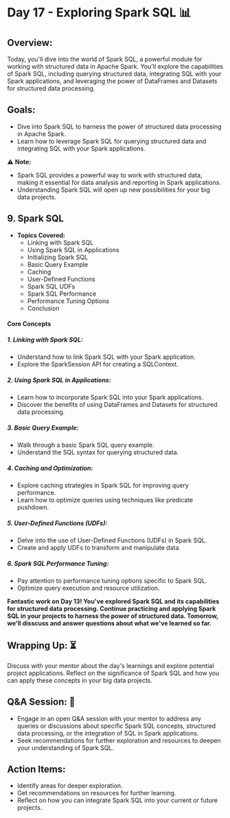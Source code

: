# Day 17 - Exploring Spark SQL :bar_chart:

## Overview:
Today, you'll dive into the world of Spark SQL, a powerful module for working with structured data in Apache Spark. You'll explore the capabilities of Spark SQL, including querying structured data, integrating SQL with your Spark applications, and leveraging the power of DataFrames and Datasets for structured data processing.

## **Goals:**
- Dive into Spark SQL to harness the power of structured data processing in Apache Spark.
- Learn how to leverage Spark SQL for querying structured data and integrating SQL with your Spark applications.

:warning: **Note:**
- Spark SQL provides a powerful way to work with structured data, making it essential for data analysis and reporting in Spark applications.
- Understanding Spark SQL will open up new possibilities for your big data projects.


## 9. Spark SQL

- **Topics Covered:**
  - Linking with Spark SQL
  - Using Spark SQL in Applications
  - Initializing Spark SQL
  - Basic Query Example
  - Caching
  - User-Defined Functions
  - Spark SQL UDFs
  - Spark SQL Performance
  - Performance Tuning Options
  - Conclusion

#### Core Concepts

##### 1. **Linking with Spark SQL:**
   - Understand how to link Spark SQL with your Spark application.
   - Explore the SparkSession API for creating a SQLContext.

##### 2. **Using Spark SQL in Applications:**
   - Learn how to incorporate Spark SQL into your Spark applications.
   - Discover the benefits of using DataFrames and Datasets for structured data processing.

##### 3. **Basic Query Example:**
   - Walk through a basic Spark SQL query example.
   - Understand the SQL syntax for querying structured data.

##### 4. **Caching and Optimization:**
   - Explore caching strategies in Spark SQL for improving query performance.
   - Learn how to optimize queries using techniques like predicate pushdown.

##### 5. **User-Defined Functions (UDFs):**
   - Delve into the use of User-Defined Functions (UDFs) in Spark SQL.
   - Create and apply UDFs to transform and manipulate data.

##### 6. **Spark SQL Performance Tuning:**
   - Pay attention to performance tuning options specific to Spark SQL.
   - Optimize query execution and resource utilization.


**Fantastic work on Day 13! You've explored Spark SQL and its capabilities for structured data processing. Continue practicing and applying Spark SQL in your projects to harness the power of structured data. Tomorrow, we'll disscuss and answer questions about what we've learned so far.**

## **Wrapping Up:** :hourglass_flowing_sand:
Discuss with your mentor about the day's learnings and explore potential project applications. Reflect on the significance of Spark SQL and how you can apply these concepts in your big data projects.

## **Q&A Session:** :raising_hand:
- Engage in an open Q&A session with your mentor to address any queries or discussions about specific Spark SQL concepts, structured data processing, or the integration of SQL in Spark applications.
- Seek recommendations for further exploration and resources to deepen your understanding of Spark SQL.

## **Action Items:**
- Identify areas for deeper exploration.
- Get recommendations on resources for further learning.
- Reflect on how you can integrate Spark SQL into your current or future projects.
